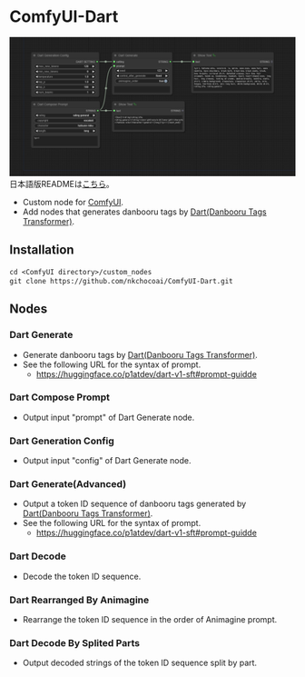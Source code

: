 # ComfyUI-Dart
![Dart Preview](workflows/dart_generate_with_config.png)  
日本語版READMEは[こちら](README.jp.md)。

- Custom node for [ComfyUI](https://github.com/comfyanonymous/ComfyUI).
- Add nodes that generates danbooru tags by [Dart(Danbooru Tags Transformer)](https://huggingface.co/p1atdev/dart-v1-sft).

## Installation
```
cd <ComfyUI directory>/custom_nodes
git clone https://github.com/nkchocoai/ComfyUI-Dart.git
```

## Nodes
### Dart Generate
- Generate danbooru tags by [Dart(Danbooru Tags Transformer)](https://huggingface.co/p1atdev/dart-v1-sft).
- See the following URL for the syntax of prompt.
  - https://huggingface.co/p1atdev/dart-v1-sft#prompt-guidde

### Dart Compose Prompt
- Output input "prompt" of Dart Generate node.

### Dart Generation Config
- Output input "config" of Dart Generate node.

### Dart Generate(Advanced)
- Output a token ID sequence of danbooru tags generated by [Dart(Danbooru Tags Transformer)](https://huggingface.co/p1atdev/dart-v1-sft).
- See the following URL for the syntax of prompt.
  - https://huggingface.co/p1atdev/dart-v1-sft#prompt-guidde

### Dart Decode
- Decode the token ID sequence.

### Dart Rearranged By Animagine
- Rearrange the token ID sequence in the order of Animagine prompt.

### Dart Decode By Splited Parts
- Output decoded strings of the token ID sequence split by part.
